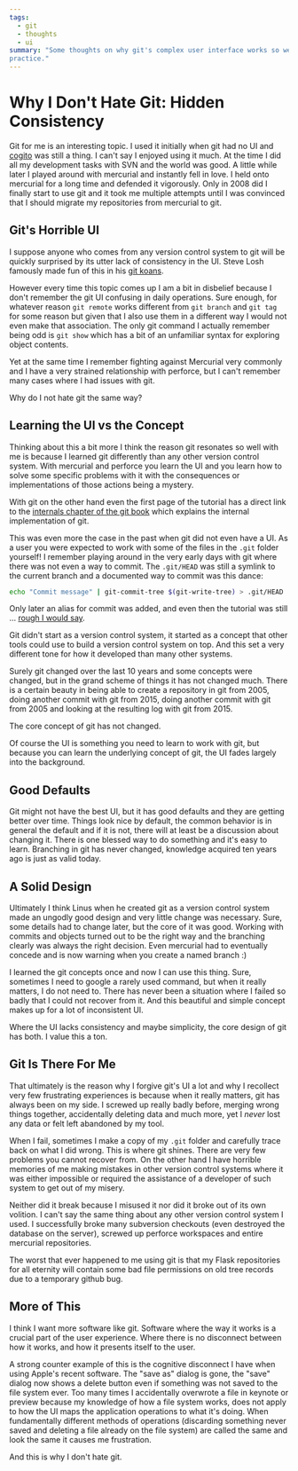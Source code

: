 ```yaml
---
tags:
  - git
  - thoughts
  - ui
summary: "Some thoughts on why git's complex user interface works so well in
practice."
---
```


# Why I Don't Hate Git: Hidden Consistency

Git for me is an interesting topic.  I used it initially when git had no
UI and [cogito](http://git.or.cz/cogito/) was still a thing.  I can't
say I enjoyed using it much.  At the time I did all my development tasks
with SVN and the world was good.  A little while later I played around with
mercurial and instantly fell in love.  I held onto mercurial for a long
time and defended it vigorously.  Only in 2008 did I finally start to use
git and it took me multiple attempts until I was convinced that I should
migrate my repositories from mercurial to git.

## Git's Horrible UI

I suppose anyone who comes from any version control system to git will be
quickly surprised by its utter lack of consistency in the UI.  Steve Losh
famously made fun of this in his [git koans](http://stevelosh.com/blog/2013/04/git-koans/).

However every time this topic comes up I am a bit in disbelief because I
don't remember the git UI confusing in daily operations.  Sure enough, for
whatever reason `git remote` works different from `git branch` and
`git tag` for some reason but given that I also use them in a different
way I would not even make that association.  The only git command I
actually remember being odd is `git show` which has a bit of an
unfamiliar syntax for exploring object contents.

Yet at the same time I remember fighting against Mercurial very commonly
and I have a very strained relationship with perforce, but I can't
remember many cases where I had issues with git.

Why do I not hate git the same way?

## Learning the UI vs the Concept

Thinking about this a bit more I think the reason git resonates so well
with me is because I learned git differently than any other version
control system.  With mercurial and perforce you learn the UI and you
learn how to solve some specific problems with it with the consequences or
implementations of those actions being a mystery.

With git on the other hand even the first page of the tutorial has a
direct link to the [internals chapter of the git book](http://git-scm.com/book/en/v2/Git-Internals-Plumbing-and-Porcelain)
which explains the internal implementation of git.

This was even more the case in the past when git did not even have a UI.
As a user you were expected to work with some of the files in the `.git`
folder yourself!  I remember playing around in the very early days with
git where there was not even a way to commit.  The `.git/HEAD` was still a
symlink to the current branch and a documented way to commit was this
dance:

```bash
echo "Commit message" | git-commit-tree $(git-write-tree) > .git/HEAD
```

Only later an alias for commit was added, and even then the tutorial was
still … [rough I would say](https://raw.githubusercontent.com/git/git/c7c4bbe63193f580abd2460e96dd7e65f2d4904c/Documentation/tutorial.txt).

Git didn't start as a version control system, it started as a concept that
other tools could use to build a version control system on top.  And this
set a very different tone for how it developed than many other systems.

Surely git changed over the last 10 years and some concepts were changed,
but in the grand scheme of things it has not changed much.  There is a
certain beauty in being able to create a repository in git from 2005, doing
another commit with git from 2015, doing another commit with git from 2005
and looking at the resulting log with git from 2015.

The core concept of git has not changed.

Of course the UI is something you need to learn to work with git, but
because you can learn the underlying concept of git, the UI fades largely
into the background.

## Good Defaults

Git might not have the best UI, but it has good defaults and they are
getting better over time.  Things look nice by default, the common
behavior is in general the default and if it is not, there will at least
be a discussion about changing it.  There is one blessed way to do
something and it's easy to learn.  Branching in git has never changed,
knowledge acquired ten years ago is just as valid today.

## A Solid Design

Ultimately I think Linus when he created git as a version control system
made an ungodly good design and very little change was necessary.  Sure,
some details had to change later, but the core of it was good.  Working
with commits and objects turned out to be the right way and the branching
clearly was always the right decision.  Even mercurial had to eventually
concede and is now warning when you create a named branch :)

I learned the git concepts once and now I can use this thing.  Sure,
sometimes I need to google a rarely used command, but when it really
matters, I do not need to.  There has never been a situation where I
failed so badly that I could not recover from it.  And this beautiful and
simple concept makes up for a lot of inconsistent UI.

Where the UI lacks consistency and maybe simplicity, the core design of
git has both.  I value this a ton.

## Git Is There For Me

That ultimately is the reason why I forgive git's UI a lot and why I
recollect very few frustrating experiences is because when it really
matters, git has always been on my side.  I screwed up really badly
before, merging wrong things together, accidentally deleting data and much
more, yet I *never* lost any data or felt left abandoned by my tool.

When I fail, sometimes I make a copy of my `.git` folder and carefully
trace back on what I did wrong.  This is where git shines.  There are very
few problems you cannot recover from.  On the other hand I have horrible
memories of me making mistakes in other version control systems where it
was either impossible or required the assistance of a developer of such
system to get out of my misery.

Neither did it break because I misused it nor did it broke out of its own
volition.  I can't say the same thing about any other version control
system I used.  I successfully broke many subversion checkouts (even
destroyed the database on the server), screwed up perforce workspaces and
entire mercurial repositories.

The worst that ever happened to me using git is that my Flask repositories
for all eternity will contain some bad file permissions on old tree
records due to a temporary github bug.

## More of This

I think I want more software like git.  Software where the way it works is
a crucial part of the user experience.  Where there is no disconnect
between how it works, and how it presents itself to the user.

A strong counter example of this is the cognitive disconnect I have when
using Apple's recent software.  The "save as" dialog is gone, the "save"
dialog now shows a delete button even if something was not saved to the
file system ever.  Too many times I accidentally overwrote a file in
keynote or preview because my knowledge of how a file system works, does
not apply to how the UI maps the application operations to what it's
doing.  When fundamentally different methods of operations (discarding
something never saved and deleting a file already on the file system) are
called the same and look the same it causes me frustration.

And this is why I don't hate git.
